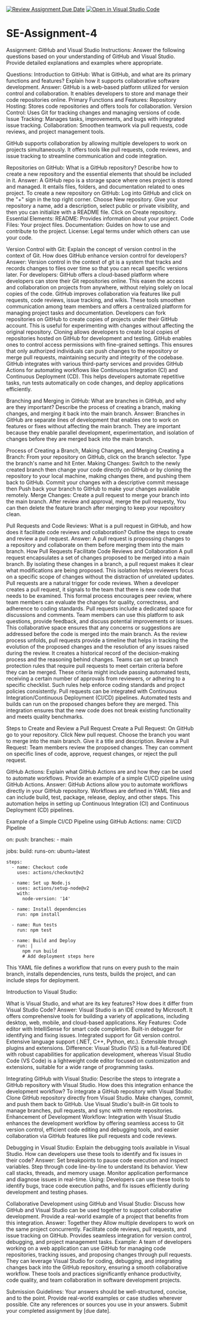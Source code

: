 [![Review Assignment Due Date](https://classroom.github.com/assets/deadline-readme-button-22041afd0340ce965d47ae6ef1cefeee28c7c493a6346c4f15d667ab976d596c.svg)](https://classroom.github.com/a/GvXCZgfk)
[![Open in Visual Studio Code](https://classroom.github.com/assets/open-in-vscode-2e0aaae1b6195c2367325f4f02e2d04e9abb55f0b24a779b69b11b9e10269abc.svg)](https://classroom.github.com/online_ide?assignment_repo_id=15369567&assignment_repo_type=AssignmentRepo)
# SE-Assignment-4
Assignment: GitHub and Visual Studio
Instructions:
Answer the following questions based on your understanding of GitHub and Visual Studio. Provide detailed explanations and examples where appropriate.

Questions:
Introduction to GitHub:
What is GitHub, and what are its primary functions and features? Explain how it supports collaborative software development.
Answer:
GitHub is a web-based platform utilized for version control and collaboration. It enables developers to store and manage their code repositories online.
Primary Functions and Features: Repository Hosting: Stores code repositories and offers tools for collaboration.
Version Control: Uses Git for tracking changes and managing versions of code.
Issue Tracking: Manages tasks, improvements, and bugs with integrated issue tracking.
Collaboration: Smoothen teamwork via pull requests, code reviews, and project management tools.

GitHub supports collaboration by allowing multiple developers to work on projects simultaneously. It offers tools like pull requests, code reviews, and issue tracking to streamline communication and code integration.

Repositories on GitHub:
What is a GitHub repository? Describe how to create a new repository and the essential elements that should be included in it.
Answer:
A GitHub repo is a storage space where ones project is stored and managed. It entails files, folders, and documentation related to ones project.
To create a new repository on GitHub: Log into GitHub and click on the "+" sign in the top right corner.
Choose New repository.
Give your repository a name, add a description, select public or private visibility, and then you can initialize with a README file.
Click on Create repository.
Essential Elements: README: Provides information about your project.
                    Code Files: Your project files.
                    Documentation: Guides on how to use and contribute to the project.
                    License: Legal terms under which others can use your code.

Version Control with Git:
Explain the concept of version control in the context of Git. How does GitHub enhance version control for developers?
Answer:
Version control in the context of git is a system that tracks and records changes to files over time so that you can recall specific versions later. 
For developers:
                GitHub offers a cloud-based platform where developers can store their Git repositories online. This easen the access and collaboration on projects                           from anywhere, without relying solely on local copies of the code.
                GitHub improves collaboration via features like pull requests, code reviews, issue tracking, and wikis. These tools smoothen communication among team                        members and offers a centralized platform for managing project tasks and documentation.
                Developers can fork repositories on GitHub to create copies of projects under their GitHub account. This is useful for experimenting with changes without                    affecting the original repository. Cloning allows developers to create local copies of repositories hosted on GitHub for development and testing.
                GitHub enables ones to control access permissions with fine-grained settings. This ensures that only authorized individuals can push changes to                              the repository or merge pull requests, maintaining security and integrity of the codebase.
                GitHub integrates with various third-party services and provides GitHub Actions for automating workflows like Continuous Integration (CI) and Continuous                     Deployment (CD). This helps developers automate repetitive tasks, run tests automatically on code changes, and deploy applications efficiently.

Branching and Merging in GitHub:
What are branches in GitHub, and why are they important? Describe the process of creating a branch, making changes, and merging it back into the main branch.
Answer:
Branches in GitHub are separate lines of development that enables one to work on features or fixes without affecting the main branch. They are important because they enable parallel development, experimentation, and isolation of changes before they are merged back into the main branch.

Process of Creating a Branch, Making Changes, and Merging
Creating a Branch: From your repository on GitHub, click on the branch selector. Type the branch's name and hit Enter.
Making Changes: Switch to the newly created branch then change your code directly on GitHub or by cloning the repository to your local machine, making changes there, and pushing them back to GitHub. Commit your changes with a descriptive commit message then Push back your branch to GitHub to make your changes available remotely.
Merge Changes: Create a pull request to merge your branch into the main branch. After review and approval, merge the pull requesty, You can then delete the feature branch after merging to keep your repository clean.

Pull Requests and Code Reviews:
What is a pull request in GitHub, and how does it facilitate code reviews and collaboration? Outline the steps to create and review a pull request.
Answer:
A pull request is propossing changes to a repository and collaborate on them before merging them into the main branch.
How Pull Requests Facilitate Code Reviews and Collaboration
A pull request encapsulates a set of changes proposed to be merged into a main branch. By isolating these changes in a branch, a pull request makes it clear what          modifications are being proposed. This isolation helps reviewers focus on a specific scope of changes without the distraction of unrelated updates.
Pull requests are a natural trigger for code reviews. When a developer creates a pull request, it signals to the team that there is new code that needs to be examined. This formal process encourages peer review, where team members can evaluate the changes for quality, correctness, and adherence to coding standards.
Pull requests include a dedicated space for discussions and comments. Team members can use this platform to ask questions, provide feedback, and discuss potential improvements or issues. This collaborative space ensures that any concerns or suggestions are addressed before the code is merged into the main branch.
As the review process unfolds, pull requests provide a timeline that helps in tracking the evolution of the proposed changes and the resolution of any issues raised during the review. It creates a historical record of the decision-making process and the reasoning behind changes.
Teams can set up branch protection rules that require pull requests to meet certain criteria before they can be merged. These criteria might include passing automated tests, receiving a certain number of approvals from reviewers, or adhering to a specific checklist. Such rules help enforce coding standards and project policies consistently.
Pull requests can be integrated with Continuous Integration/Continuous Deployment (CI/CD) pipelines. Automated tests and builds can run on the proposed changes before they are merged. This integration ensures that the new code does not break existing functionality and meets quality benchmarks.

Steps to Create and Review a Pull Request
Create a Pull Request: On GitHub go to your repository. Click New pull request. Choose the branch you want to merge into the main branch. Give it a title and description.
Review a Pull Request: Team members review the proposed changes. They can comment on specific lines of code, approve, request changes, or reject the pull request.


GitHub Actions:
Explain what GitHub Actions are and how they can be used to automate workflows. Provide an example of a simple CI/CD pipeline using GitHub Actions.
Answer:
GitHub Actions allow you to automate workflows directly in your GitHub repository. Workflows are defined in YAML files and can include build, test, package, release, deploy, and other steps. This automation helps in setting up Continuous Integration (CI) and Continuous Deployment (CD) pipelines.

Example of a Simple CI/CD Pipeline using GitHub Actions:
name: CI/CD Pipeline

on:
  push:
    branches:
      - main

jobs:
  build:
    runs-on: ubuntu-latest

    steps:
      - name: Checkout code
        uses: actions/checkout@v2

      - name: Set up Node.js
        uses: actions/setup-node@v2
        with:
          node-version: '14'

      - name: Install dependencies
        run: npm install

      - name: Run tests
        run: npm test

      - name: Build and Deploy
        run: |
          npm run build
          # Add deployment steps here
This YAML file defines a workflow that runs on every push to the main branch, installs dependencies, runs tests, builds the project, and can include steps for deployment.

Introduction to Visual Studio:

What is Visual Studio, and what are its key features? How does it differ from Visual Studio Code?
Answer:
Visual Studio is an IDE created by Microsoft. It offers comprehensive tools for building a variety of applications, including desktop, web, mobile, and cloud-based applications.
Key Features: Code editor with IntelliSense for smart code completion.
              Built-in debugger for identifying and fixing issues.
              Integrated support for Git version control.
              Extensive language support (.NET, C++, Python, etc.).
              Extensible through plugins and extensions.
Difference:
Visual Studio (VS) is a full-featured IDE with robust capabilities for application development, whereas Visual Studio Code (VS Code) is a lightweight code editor focused on customization and extensions, suitable for a wide range of programming tasks.

Integrating GitHub with Visual Studio:
Describe the steps to integrate a GitHub repository with Visual Studio. How does this integration enhance the development workflow?
To integrate a GitHub repository with Visual Studio:
Clone GitHub repository directly from Visual Studio.
Make changes, commit, and push them back to GitHub.
Use Visual Studio's built-in Git tools to manage branches, pull requests, and sync with remote repositories.
Enhancement of Development Workflow: Integration with Visual Studio enhances the development workflow by offering seamless access to Git version control, efficient code editing and debugging tools, and easier collaboration via GitHub features like pull requests and code reviews.

Debugging in Visual Studio:
Explain the debugging tools available in Visual Studio. How can developers use these tools to identify and fix issues in their code?
Answer:
Set breakpoints to pause code execution and inspect variables.
Step through code line-by-line to understand its behavior.
View call stacks, threads, and memory usage.
Monitor application performance and diagnose issues in real-time.
Using:
Developers can use these tools to identify bugs, trace code execution paths, and fix issues efficiently during development and testing phases.

Collaborative Development using GitHub and Visual Studio:
Discuss how GitHub and Visual Studio can be used together to support collaborative development. Provide a real-world example of a project that benefits from this integration.
Answer:
Together they Allow multiple developers to work on the same project concurrently.
Facilitate code reviews, pull requests, and issue tracking on GitHub.
Provides seamless integration for version control, debugging, and project management tasks.
Example: A team of developers working on a web application can use GitHub for managing code repositories, tracking issues, and proposing changes through pull requests. They can leverage Visual Studio for coding, debugging, and integrating changes back into the GitHub repository, ensuring a smooth collaborative workflow.
These tools and practices significantly enhance productivity, code quality, and team collaboration in software development projects.


Submission Guidelines:
Your answers should be well-structured, concise, and to the point.
Provide real-world examples or case studies wherever possible.
Cite any references or sources you use in your answers.
Submit your completed assignment by [due date].
